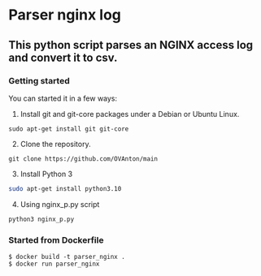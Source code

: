 # Parser nginx log
## This python script parses an NGINX access log and convert it to csv.
### Getting started
You can started it in a few ways:
1. Install git and git-core packages under a Debian or Ubuntu Linux.
```git
sudo apt-get install git git-core
```
2. Clone the repository.
```git
git clone https://github.com/OVAnton/main
```
3. Install Python 3
```bash
sudo apt-get install python3.10
```
4. Using nginx_p.py script
```bash
python3 nginx_p.py
```
### Started from Dockerfile
```git
$ docker build -t parser_nginx .
$ docker run parser_nginx 
```
